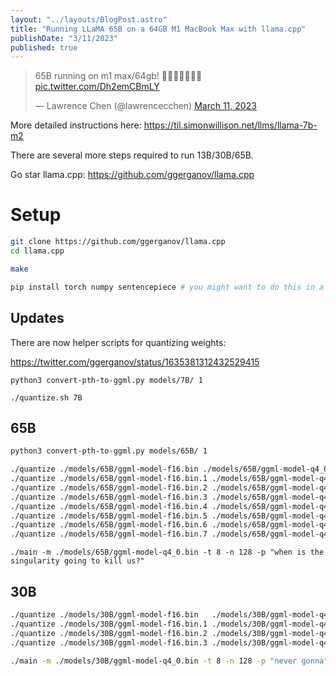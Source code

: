 ```yaml
---
layout: "../layouts/BlogPost.astro"
title: "Running LLaMA 65B on a 64GB M1 MacBook Max with llama.cpp"
publishDate: "3/11/2023"
published: true
---
```


<blockquote class="twitter-tweet"><p lang="en" dir="ltr">65B running on m1 max/64gb! 🦙🦙🦙🦙🦙🦙🦙 <a href="https://t.co/Dh2emCBmLY">pic.twitter.com/Dh2emCBmLY</a></p>&mdash; Lawrence Chen (@lawrencecchen) <a href="https://twitter.com/lawrencecchen/status/1634507648824676353?ref_src=twsrc%5Etfw">March 11, 2023</a></blockquote> <script async src="https://platform.twitter.com/widgets.js" charset="utf-8"></script>


More detailed instructions here: https://til.simonwillison.net/llms/llama-7b-m2

There are several more steps required to run 13B/30B/65B.

Go star llama.cpp: https://github.com/ggerganov/llama.cpp

# Setup

```bash
git clone https://github.com/ggerganov/llama.cpp
cd llama.cpp
```

```bash
make
```

```bash
pip install torch numpy sentencepiece # you might want to do this in a virtual env
```

## Updates

There are now helper scripts for quantizing weights:

https://twitter.com/ggerganov/status/1635381312432529415

```
python3 convert-pth-to-ggml.py models/7B/ 1

./quantize.sh 7B
```


## 65B

```bash
python3 convert-pth-to-ggml.py models/65B/ 1
```

```bash
./quantize ./models/65B/ggml-model-f16.bin ./models/65B/ggml-model-q4_0.bin 2
./quantize ./models/65B/ggml-model-f16.bin.1 ./models/65B/ggml-model-q4_0.bin.1 2
./quantize ./models/65B/ggml-model-f16.bin.2 ./models/65B/ggml-model-q4_0.bin.2 2
./quantize ./models/65B/ggml-model-f16.bin.3 ./models/65B/ggml-model-q4_0.bin.3 2
./quantize ./models/65B/ggml-model-f16.bin.4 ./models/65B/ggml-model-q4_0.bin.4 2
./quantize ./models/65B/ggml-model-f16.bin.5 ./models/65B/ggml-model-q4_0.bin.5 2
./quantize ./models/65B/ggml-model-f16.bin.6 ./models/65B/ggml-model-q4_0.bin.6 2
./quantize ./models/65B/ggml-model-f16.bin.7 ./models/65B/ggml-model-q4_0.bin.7 2
```

```
./main -m ./models/65B/ggml-model-q4_0.bin -t 8 -n 128 -p "when is the singularity going to kill us?"
```

## 30B

```bash
./quantize ./models/30B/ggml-model-f16.bin   ./models/30B/ggml-model-q4_0.bin 2
./quantize ./models/30B/ggml-model-f16.bin.1 ./models/30B/ggml-model-q4_0.bin.1 2
./quantize ./models/30B/ggml-model-f16.bin.2 ./models/30B/ggml-model-q4_0.bin.2 2
./quantize ./models/30B/ggml-model-f16.bin.3 ./models/30B/ggml-model-q4_0.bin.3 2
```

```bash
./main -m ./models/30B/ggml-model-q4_0.bin -t 8 -n 128 -p "never gonna"
```